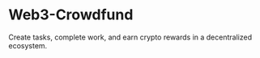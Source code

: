 # Web3-Crowdfund
Create tasks, complete work, and earn crypto rewards in a decentralized ecosystem.
